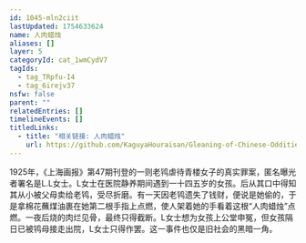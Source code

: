 ```yaml
---
id: 1045-mln2ciit
lastUpdated: 1754633624
name: 人肉蜡烛
aliases: []
layer: 5
categoryId: cat_1wmCydV7
tagIds:
  - tag_TRpfu-I4
  - tag_6irejv37
nsfw: false
parent: ""
relatedEntries: []
timelineEvents: []
titledLinks:
  - title: "相关链接: 人肉蜡烛"
    url: https://github.com/KaguyaHouraisan/Gleaning-of-Chinese-Oddities-Iceberg/blob/main/%E4%B8%AD%E6%96%87%E4%BA%92%E8%81%94%E7%BD%91%E5%85%94%E5%AD%90%E6%B4%9E%E5%86%B0%E5%B1%B1%E5%9B%BE%E6%8B%BE%E9%81%97%C2%B7%E4%BA%94%C2%B7%E4%BA%BA%E8%82%89%E8%9C%A1%E7%83%9B.md
---
```


1925年，《上海画报》第47期刊登的一则老鸨虐待青楼女子的真实罪案，匿名曝光者署名是L.L女士。L女士在医院静养期间遇到一十四五岁的女孩。后从其口中得知其从小被父母卖给老鸨，受尽折磨。有一天因老鸨遗失了钱财，便说是她偷的，于是拿棉花蘸煤油裹在她第二根手指上点燃，使人架着她的手看着这根“人肉蜡烛”点燃。一夜后烧的肉烂见骨，最终只得截断。L女士想为女孩上公堂申冤，但女孩隔日已被鸨母接走出院，L女士只得作罢。这一事件也仅是旧社会的黑暗一角。
